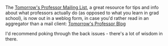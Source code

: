 <!--
.. title: Tomorrow's Professor Blog
.. date: 2006/03/07 18:13
.. slug: tomorrows-professor-blog
.. link:
.. description:
.. tags: grad-school
-->


The [Tomorrow's Professor Mailing List](http://ctl.stanford.edu/Tomprof/index.shtml), a great resource for tips and info about what professors actually do (as opposed to what you learn in grad school), is now out in a weblog form, in case you'd rather read in an aggregator than a mail client: [Tomorrow's Professor Blog](http://amps-tools.mit.edu/tomprofblog/)

I'd recommend poking through the back issues - there's a lot of wisdom in there.

